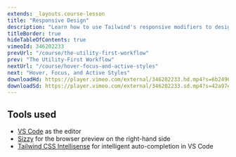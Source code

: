 ```yaml
---
extends: _layouts.course-lesson
title: "Responsive Design"
description: "Learn how to use Tailwind's responsive modifiers to design for multiple screen sizes."
titleBorder: true
hideTableOfContents: true
vimeoId: 346202233
prevUrl: "/course/the-utility-first-workflow"
prev: "The Utility-First Workflow"
nextUrl: "/course/hover-focus-and-active-styles"
next: "Hover, Focus, and Active Styles"
downloadHd: https://player.vimeo.com/external/346202233.hd.mp4?s=6b24969a4267963d993b5b92457582302635a9e6&profile_id=169&download=1
downloadSd: https://player.vimeo.com/external/346202233.sd.mp4?s=42a97e3832206b6b8558e64adab4457d0eb0f183&profile_id=165&download=1
---
```


## Tools used

- [VS Code](https://code.visualstudio.com/) as the editor
- [Sizzy](https://a.paddle.com/v2/click/49831/104876?link=1947) for the browser preview on the right-hand side
- [Tailwind CSS Intellisense](https://marketplace.visualstudio.com/items?itemName=bradlc.vscode-tailwindcss) for intelligent auto-completion in VS Code
